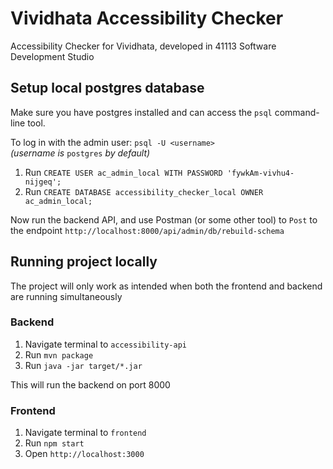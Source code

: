 # Vividhata Accessibility Checker

Accessibility Checker for Vividhata, developed in 41113 Software Development Studio

## Setup local postgres database
Make sure you have postgres installed and can access the `psql` command-line tool.

To log in with the admin user: `psql -U <username>`  
*(username is* `postgres` *by default)*

1. Run `CREATE USER ac_admin_local WITH PASSWORD 'fywkAm-vivhu4-nijgeq';`
2. Run `CREATE DATABASE accessibility_checker_local OWNER ac_admin_local;`

Now run the backend API, and use Postman (or some other tool) to `Post` to the endpoint `http://localhost:8000/api/admin/db/rebuild-schema`

## Running project locally
The project will only work as intended when both the frontend and backend are running simultaneously

### Backend
1. Navigate terminal to `accessibility-api`
2. Run `mvn package`
3. Run `java -jar target/*.jar`

This will run the backend on port 8000

### Frontend
1. Navigate terminal to `frontend`
2. Run `npm start`
3. Open `http://localhost:3000`
